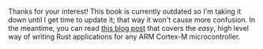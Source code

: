 Thanks for your interest! This book is currently outdated so I'm taking it down
until I get time to update it; that way it won't cause more confusion. In the
meantime, you can read [this blog post] that covers the *easy*, high level way
of writing Rust applications for any ARM Cortex-M microcontroller.

[this blog post]: http://blog.japaric.io/quickstart/

<!-- # Audience -->

<!-- > Who is this documentation aimed towards? -->

<!-- This site is aimed at people that: -->

<!-- - Have a basic knowledge of Rust. If you haven't been introduced to Rust yet, you should check out -->
<!--   the (Rust) ["book"] and [these other great learning resources][0]. -->

<!-- ["book"]: https://doc.rust-lang.org/book/ -->
<!-- [0]: https://github.com/ctjhoa/rust-learning -->

<!-- - Have access, own, or are willing to buy an ARM Cortex-M development board. -->

<!-- > **NOTE** You *can* follow this material *without* a dev board by using an emulator. But your -->
<!-- > learning experience (and enjoyment!) will likely suffer as you will only be able to execute a few -->
<!-- > of the programs that we'll develop here due to limitations in emulators (not all the -->
<!-- > microcontroller functionality is implemented). -->

<!-- On the other hand, you **don't** need to know about any of these topics to follow this material:  -->

<!-- - Assembly. -->
<!-- - Electronics. -->
<!-- - Microcontrollers. -->
<!-- - The ARM (Cortex-M) architecture. -->
<!-- - The C programming language. -->

<!-- If you are already familiar with embedded development using C/C++, please tag along! I'm sure you'll -->
<!-- find the information about tooling (Cargo instead of Make) and Rust abstractions (traits as -->
<!-- interfaces) interesting. Plus, I'd love to hear your opinion about how non-Rust concepts (like the -->
<!-- ARM boot process, linker scripts, etc) are explained. -->
